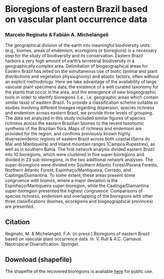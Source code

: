 # Bioregions of eastern Brazil based on vascular plant occurrence data

### Marcelo Reginato & Fabián A. Michelangeli

The geographical division of the earth into meaningful biodiversity units (e.g., biomes, areas of endemism, ecoregions or bioregions) is a necessary step for the study of biodiversity and its conservation. Eastern Brazil harbors a very high amount of earth’s terrestrial biodiversity in a geographically complex area. Delimitation of biogeographical areas for Eastern Brazil has relied on the simultaneous use of biotic (animal and plant distributions and vegetation physiognomy) and abiotic factors, often without an explicit methodology. Here we take advantage of the availability of large vascular plant specimens data, the existence of a well curated taxonomy for the plants that occur in the area, and the emergence of new biogeographic tools in order to identify bioregions (i.e., i.e. geographic areas which contain similar taxa) of eastern Brazil. To provide a classification scheme suitable to studies involving different lineages regarding dispersion, species richness and endemism across eastern Brazil, we provide three levels of grouping. The data set analyzed in this study included similar figures of species richness across the eastern Brazilian biomes to the recent taxonomic synthesis of the Brazilian flora. Maps of richness and endemism are provided for the region, and confirms previously known highly diverse/endemic regions of eastern Brazil across both coastal (Serra do Mar and Mantiqueira) and inland mountain ranges (Campos Rupestres), as well as in southern Bahia. The first network analysis divided eastern Brazil into 10 bioregions, which were clustered in five super-bioregions and divided in 23 sub-bioregions, in the two additional network analyses. The super-bioregions were divided into Southern Atlantic Forest/Paraná Forests, Northern Atlantic Forest, Espinhaço/Mantiqueira, Cerrado, and Caatinga/Diamantina. To some extent, these areas present some congruence with biomes, where a major deviation is the Espinhaço/Mantiqueira super-bioregion, while the Caatinga/Diamantina super-bioregion presented the highest congruence. Comparisons of species richness, endemism and overlapping of the bioregions with other three classifications (biomes, ecoregions and biogeographical provinces) are presented. 

## Citation

Reginato, M. & Michelangeli, F.A. (in press.) Bioregions of eastern Brazil based on vascular plant occurrence data. In: V. Rull & A.C. Carnaval. Neotropical Diversification. Springer.

## Download (shapefile)

The shapefile of the recovered bioregions is available [here](https://github.com/mreginato/EBR_Bioregions/raw/master/EBR_bioregions.zip) for public use.

